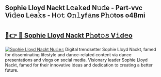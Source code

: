 ## Sophie Lloyd Nackt L𝚎a𝚔ed N𝚞𝚍e - Part-vvc Vi𝚍𝚎o L𝚎a𝚔s - H𝚘𝚝 O𝚗𝚕yf𝚊ns P𝚑𝚘tos o4Bmi

# <h2><a href="http://kfanr3.oniu.top/?m=Sophie+Lloyd+Nackt">🔗👉 🔴 Sophie Lloyd Nackt P𝚑ot𝚘𝚜 V𝚒d𝚎o</a></h2>

[![Sophie Lloyd Nackt Nu𝚍e𝚜](https://i.imgur.com/0qMVB7G.gif)](http://kfanr3.oniu.top/?m=Sophie+Lloyd+Nackt)
Digital trendsetter Sophie Lloyd Nackt, famed for disseminating lifestyle and dance-related content via dance presentations and vlogs on social media. Visionary leader Sophie Lloyd Nackt, famed for their innovative ideas and dedication to creating a better future.  
